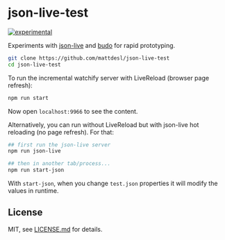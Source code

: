 # json-live-test

[![experimental](http://badges.github.io/stability-badges/dist/experimental.svg)](http://github.com/badges/stability-badges)

Experiments with [json-live](https://github.com/mattdesl/json-live) and [budo](https://github.com/mattdesl/budo) for rapid prototyping.

```sh
git clone https://github.com/mattdesl/json-live-test
cd json-live-test
```

To run the incremental watchify server with LiveReload (browser page refresh):

```sh
npm run start
```

Now open `localhost:9966` to see the content. 

Alternatively, you can run without LiveReload but with json-live hot reloading (no page refresh). For that:

```sh
## first run the json-live server
npm run json-live

## then in another tab/process...
npm run start-json
```

With `start-json`, when you change `test.json` properties it will modify the values in runtime.

## License

MIT, see [LICENSE.md](http://github.com/mattdesl/json-live-test/blob/master/LICENSE.md) for details.
